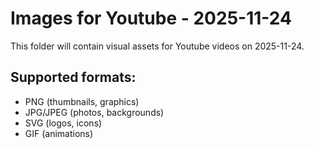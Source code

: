 # Images for Youtube - 2025-11-24

This folder will contain visual assets for Youtube videos on 2025-11-24.

## Supported formats:
- PNG (thumbnails, graphics)
- JPG/JPEG (photos, backgrounds)
- SVG (logos, icons)
- GIF (animations)
